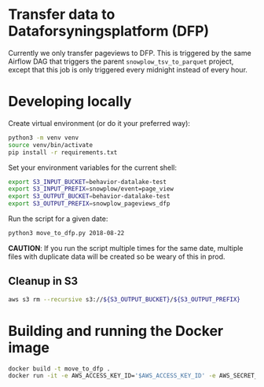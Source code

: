 # Transfer data to Dataforsyningsplatform (DFP)
Currently we only transfer pageviews to DFP. This is triggered by the same Airflow DAG that triggers the parent `snowplow_tsv_to_parquet` project, except that this job is only triggered every midnight instead of every hour.

# Developing locally
Create virtual environment (or do it your preferred way):
```bash
python3 -m venv venv
source venv/bin/activate
pip install -r requirements.txt
```

Set your environment variables for the current shell:
```bash
export S3_INPUT_BUCKET=behavior-datalake-test
export S3_INPUT_PREFIX=snowplow/event=page_view
export S3_OUTPUT_BUCKET=behavior-datalake-test
export S3_OUTPUT_PREFIX=snowplow_pageviews_dfp
```

Run the script for a given date:
```bash
python3 move_to_dfp.py 2018-08-22
```

__CAUTION__: If you run the script multiple times for the same date, multiple files with duplicate data will be created so be weary of this in prod.

## Cleanup in S3
```bash
aws s3 rm --recursive s3://${S3_OUTPUT_BUCKET}/${S3_OUTPUT_PREFIX}
```

# Building and running the Docker image
```bash
docker build -t move_to_dfp .
docker run -it -e AWS_ACCESS_KEY_ID='$AWS_ACCESS_KEY_ID' -e AWS_SECRET_ACCESS_KEY='$AWS_SECRET_ACCESS_KEY' -e AWS_SESSION_TOKEN='$AWS_SESSION_TOKEN' move_to_dfp 2018-08-22
```
